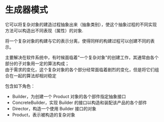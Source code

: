 生成器模式
============

它可以将复杂对象的建造过程抽象出来（抽象类别），使这个抽象过程的不同实现方法可以构造出不同表现（属性）的对象.

将一个复杂对象的构建与它的表示分离，使得同样的构建过程可以创建不同的表示。

主要解决在软件系统中，有时候面临着"一个复杂对象"的创建工作，其通常由各个部分的子对象用一定的算法构成；  
由于需求的变化，这个复杂对象的各个部分经常面临着剧烈的变化，但是将它们组合在一起的算法却相对稳定

包含如下角色：
- Builder，为创建一个 Product 对象的各个部件指定抽象接口
- ConcreteBuilder，实现 Builder 的接口以构造和装配该产品的各个部件
- Director，构造一个使用 Builder 接口的对象
- Product，表示被构造的复杂对象

